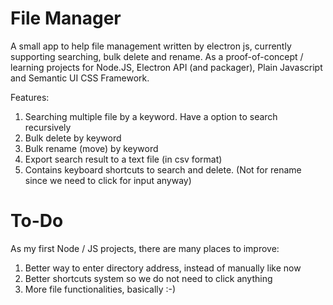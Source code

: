 # File Manager
A small app to help file management written by electron js, currently supporting searching, bulk delete and rename. 
As a proof-of-concept / learning projects for Node.JS, Electron API (and packager), Plain Javascript and Semantic UI CSS Framework. 

Features:
1. Searching multiple file by a keyword. Have a option to search recursively
2. Bulk delete by keyword
3. Bulk rename (move) by keyword
4. Export search result to a text file (in csv format)
5. Contains keyboard shortcuts to search and delete. (Not for rename since we need to click for input anyway)

# To-Do
As my first Node / JS projects, there are many places to improve:
1. Better way to enter directory address, instead of manually like now
2. Better shortcuts system so we do not need to click anything
3. More file functionalities, basically :-)
